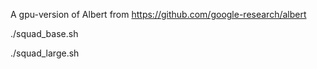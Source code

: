 A gpu-version of Albert from https://github.com/google-research/albert

./squad_base.sh

./squad_large.sh
